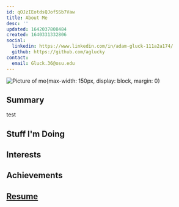 ```yaml
---
id: qOJzIEotdsQJofSSb7Vaw
title: About Me
desc: ''
updated: 1642037808484
created: 1640331332806
social:
  linkedin: https://www.linkedin.com/in/adam-gluck-111a2a174/
  github: https://github.com/aglucky
contact:
  email: Gluck.36@osu.edu
---
```


![Picture of me](assets/images/Adam.png){max-width: 150px, display: block, margin: 0}


## Summary
test


## Stuff I'm Doing

## Interests

## Achievements

## [Resume](/assets/resume.pdf)






